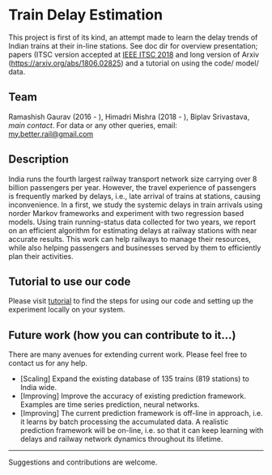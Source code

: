 # Train Delay Estimation
This project is first of its kind, an attempt made to learn the delay trends of
Indian trains at their in-line stations. See doc dir for overview presentation;
papers (ITSC version accepted at [IEEE ITSC 2018](http://www.ieee-itsc2018.org) and
long version of Arxiv (https://arxiv.org/abs/1806.02825) and a tutorial on using
the code/ model/ data.

## Team
Ramashish Gaurav (2016 - ),
Himadri Mishra (2018 - ),
Biplav Srivastava, *main contact*.
For data or any other queries, email: my.better.rail@gmail.com

## Description
India runs the fourth largest railway transport network size carrying
over 8 billion passengers per year. However, the travel experience of
passengers is frequently marked by delays, i.e., late arrival of trains at
stations, causing inconvenience. In a first, we study the systemic delays
in train arrivals using norder Markov frameworks and experiment with two
regression based models. Using train running-status data collected for two
years, we report on an efficient algorithm for estimating delays at
railway stations with near accurate results. This work can help
railways to manage their resources, while also helping passengers
and businesses served by them to efficiently plan their activities.

## Tutorial to use our code
Please visit [tutorial](
https://github.com/R-Gaurav/train-delay-estimation/blob/master/doc/Tutorial.md)
to find the steps for using our code and setting up the experiment locally on
your system.

## Future work (how you can contribute to it...)
There are many avenues for extending current work. Please feel free to
contact us for any help.

- [Scaling] Expand the existing database of 135 trains (819 stations) to India wide.
- [Improving] Improve the accuracy of existing prediction framework. Examples are
time series prediction, neural networks.
- [Improving] The current prediction framework is off-line in approach, i.e. it learns by
batch processing the accumulated data. A realistic prediction framework will be
on-line, i.e. so that it can  keep learning with delays and railway network dynamics
throughout its lifetime.

--------
Suggestions and contributions are welcome.

